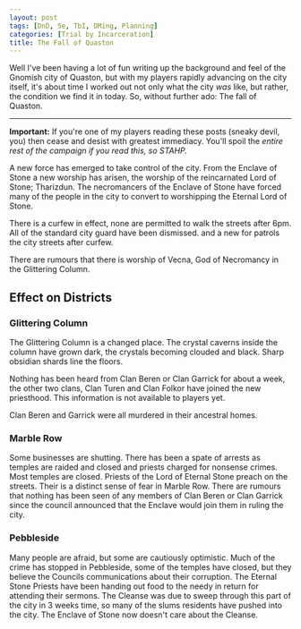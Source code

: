 ```yaml
---
layout: post
tags: [DnD, 5e, TbI, DMing, Planning]
categories: [Trial by Incarceration]
title: The Fall of Quaston
---
```


Well I've been having a lot of fun writing up the background and feel of the Gnomish city of Quaston, but with my players rapidly advancing on the city itself, it's about time I worked out not only what the city _was_ like, but rather, the condition we find it in today. So, without further ado: The fall of Quaston.

---

**Important:** If you're one of my players reading these posts (sneaky devil, you) then cease and desist with greatest immediacy. You'll spoil the _entire rest of the campaign if you read this, so STAHP._

A new force has emerged to take control of the city. From the Enclave of Stone a new worship has arisen, the worship of the reincarnated Lord of Stone; Tharizdun. The necromancers of the Enclave of Stone have forced many of the people in the city to convert to worshipping the Eternal Lord of Stone. 

There is a curfew in effect, none are permitted to walk the streets after 6pm. All of the standard city guard have been dismissed. and a new for patrols the city streets after curfew.

There are rumours that there is worship of Vecna, God of Necromancy in the Glittering Column.

## Effect on Districts

### Glittering Column

The Glittering Column is a changed place. The crystal caverns inside the column have grown dark, the crystals becoming clouded and black. Sharp obsidian shards line the floors.

Nothing has been heard from Clan Beren or Clan Garrick for about a week, the other two clans, Clan Turen and Clan Folkor have joined the new priesthood. This information is not available to players yet. 

Clan Beren and Garrick were all murdered in their ancestral homes. 

### Marble Row

Some businesses are shutting. There has been a spate of arrests as temples are raided and closed and priests charged for nonsense crimes. Most temples are closed. Priests of the Lord of Eternal Stone preach on the streets. Their is a distinct sense of fear in Marble Row. There are rumours that nothing has been seen of any members of Clan Beren or Clan Garrick since the council announced that the Enclave would join them in ruling the city.

### Pebbleside

Many people are afraid, but some are cautiously optimistic. Much of the crime has stopped in Pebbleside, some of the temples have closed, but they believe the Councils communications about their corruption. The Eternal Stone Priests have been handing out food to the needy in return for attending their sermons. The Cleanse was due to sweep through this part of the city in 3 weeks time, so many of the slums residents have pushed into the city. The Enclave of Stone now doesn't care about the Cleanse. 
